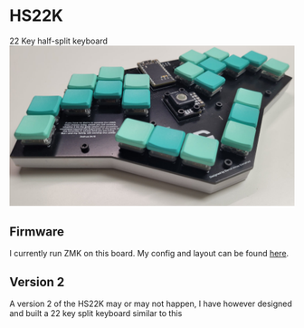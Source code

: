 # HS22K
 22 Key half-split keyboard
[![hs22k image](https://github.com/DanielGrenehed/HS22K/blob/main/Resources/hs22k_finished.jpg)]()

## Firmware
I currently run ZMK on this board. My config and layout can be found [here](https://github.com/DanielGrenehed/zmk/tree/main/app/boards/arm/hs22k).

## Version 2
A version 2 of the HS22K may or may not happen, I have however designed and built a 22 key split keyboard similar to this